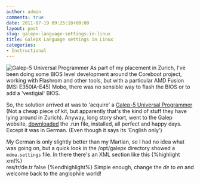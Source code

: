 ```yaml
---
author: admin
comments: true
date: 2011-07-19 09:25:18+00:00
layout: post
slug: galepx-language-settings-in-linux
title: GalepX Language settings in Linux
categories:
- Instructional
---
```


![Galep-5 Universal Programmer](http://www.conitec.net/images/g5medium.jpg) As part of my placement in Zurich, I've been doing some BIOS level development around the Coreboot project, working with Flashrom and other tools, but with a particular AMD Fusion (MSI E350IA-E45) Mobo, there was no sensible way to flash the BIOS or to add a 'vestigial' BIOS.

So, the solution arrived at was to 'acquire' a [Galep-5 Universal Programmer](http://www.conitec.net/english/galep5.php) (Not a cheap piece of kit, but apparently that's the kind of stuff they have lying around in Zurich). Anyway, long story short, went to the Galep website, [downloaded](http://www.conitec.net/english/software.php) the .run file, installed, all perfect and happy days. Except it was in German. (Even though it says its 'English only')

My German is only slightly better than my Martian, so I had no idea what was going on, but a quick look in the /opt/galepx directory showed a `mdma.settings` file. In there there's an XML section like this
{%highlight xml%}    
        res/tr/de.tr
        false
{%endhighlight%}
Simple enough, change the _de_ to _en_ and welcome back to the anglophile world!
